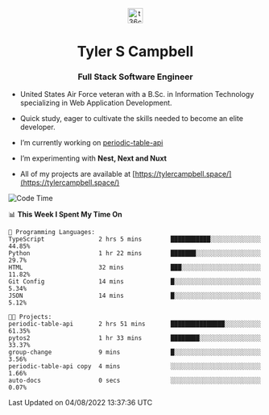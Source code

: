 <p align="center">
<a href="https://www.linkedin.com/in/t36campbell" target="blank"><img align="center" src="https://ik.imagekit.io/t36campbell/Portfolio/linkedin.png.original_m8bbGgPh6.png" alt="t36campbell" height="30" width="30" /></a>
</p>
<h1 align="center">Tyler S Campbell</h1>
<h3 align="center">Full Stack Software Engineer</h3>

* United States Air Force veteran with a B.Sc. in Information Technology specializing in Web Application Development. 

* Quick study, eager to cultivate the skills needed to become an elite developer.

* I’m currently working on [periodic-table-api](https://github.com/t36campbell/periodic-table-api)

* I’m experimenting with **Nest, Next and Nuxt**

* All of my projects are available at [https://tylercampbell.space/](https://tylercampbell.space/)

<!--START_SECTION:waka-->
![Code Time](http://img.shields.io/badge/Code%20Time-1%2C719%20hrs%2057%20mins-blue)

📊 **This Week I Spent My Time On** 

```text
💬 Programming Languages: 
TypeScript               2 hrs 5 mins        ███████████░░░░░░░░░░░░░░   44.85% 
Python                   1 hr 22 mins        ███████░░░░░░░░░░░░░░░░░░   29.7% 
HTML                     32 mins             ███░░░░░░░░░░░░░░░░░░░░░░   11.82% 
Git Config               14 mins             █░░░░░░░░░░░░░░░░░░░░░░░░   5.34% 
JSON                     14 mins             █░░░░░░░░░░░░░░░░░░░░░░░░   5.12%

🐱‍💻 Projects: 
periodic-table-api       2 hrs 51 mins       ███████████████░░░░░░░░░░   61.35% 
pytos2                   1 hr 33 mins        ████████░░░░░░░░░░░░░░░░░   33.37% 
group-change             9 mins              █░░░░░░░░░░░░░░░░░░░░░░░░   3.56% 
periodic-table-api copy  4 mins              ░░░░░░░░░░░░░░░░░░░░░░░░░   1.66% 
auto-docs                0 secs              ░░░░░░░░░░░░░░░░░░░░░░░░░   0.07%

```


 Last Updated on 04/08/2022 13:37:36 UTC
<!--END_SECTION:waka-->

